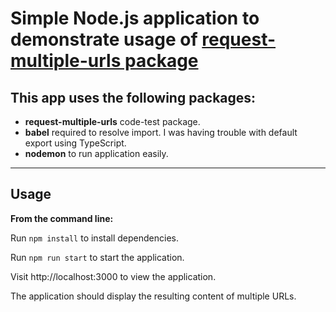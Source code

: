 
# Simple Node.js application to demonstrate usage of [request-multiple-urls package](https://github.com/UsabilitySoft/request-multiple-urls.git)

## This app uses the following packages:

* **request-multiple-urls** code-test package. 
* **babel** required to resolve import. I was having trouble with default export using TypeScript.
* **nodemon** to run application easily.

___
## Usage

**From the command line:**

Run `npm install` to install dependencies.

Run `npm run start` to start the application.

Visit http://localhost:3000 to view the application.

The application should display the resulting content of multiple URLs.



